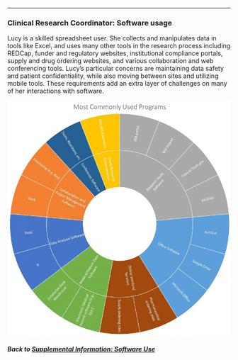 ---
### Clinical Research Coordinator: Software usage

Lucy is a skilled spreadsheet user. She collects and manipulates data in tools like Excel, and uses many other tools in the research process including REDCap, funder and regulatory websites, institutional compliance portals, supply and drug ordering websites, and various collaboration and web conferencing tools. Lucy’s particular concerns are maintaining data safety and patient confidentiality, while also moving between sites and utilizing mobile tools. These requirements add an extra layer of challenges on many of her interactions with software.

![](../images/ClinicalResearchCoordinator_SC.jpg)

##### Back to [Supplemental Information: Software Use](https://data2health.github.io/CTS-Personas/pages/software_use.html)
